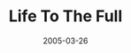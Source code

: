 ---
layout: message
category: message
series: "The Life"
title: "Life To The Full"
date: 2005-03-26
audio-description: "Who was this guy Jesus and what was he really like? What did he really do? What did he really say? Jesus came so we could have life, and have it to the full. Great. So what does that mean? From late February through mid April we'll look at how Jesus talke"
audio: "http://www.crossroads.net/audio/2005/2005_03_The_Life/The_Life_05_03-26-05_Life_to_the_Full.mp3"
audio-title: "Life To The Full"
audio-duration: "35&#58;20"
---